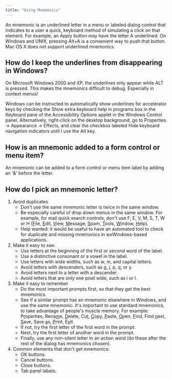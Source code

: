 ```yaml
---
title: "Using Mnemonics"
---
```


An mnemonic is an underlined letter in a menu or labeled dialog control that
indicates to a user a quick, keyboard method of simulating a click on that
element. For example, an Apply button may have the letter A underlined. On
Windows and UNIX, pressing Alt+A is a convenient way to push that button. Mac
OS X does not support underlined mnemonics.


## How do I keep the underlines from disappearing in Windows?

On Microsoft Windows 2000 and XP, the underlines only appear while ALT is
pressed. This makes the mnemonics difficult to debug. Especially in context
menus!

Windows can be instructed to automatically show underlines for accelerator keys
by checking the Show extra keyboard help in programs box in the Keyboard pane
of the Accessibility Options applet in the Windows Control panel.
Alternatively, right-click on the desktop background, go to Properties ->
Appearance -> Effects, and clear the checkbox labeled Hide keyboard navigation
indicators until I use the Alt key.


## How is an mnemonic added to a form control or menu item?

An mnemonic can be added to a form control or menu item label by adding an '&'
before the letter.


## How do I pick an mnemonic letter?

1.  Avoid duplicates
    * Don't use the same mnemonic letter is twice in the same window.
    * Be especially careful of drop down menus in the same window. For example,
      for mail quick search controls, don't use F, E, V, M, S, T, W or H
      (<u>F</u>ile, <u>E</u>dit, <u>V</u>iew, <u>M</u>essage, <u>S</u>pam,
      <u>T</u>ools, <u>W</u>indow, <u>H</u>elp).
    * Help wanted: it would be useful to have an automated tool to check for
      duplicate and missing mnemonics in wxWindows-based applications.
2.  Make it easy to see:
    * Use letters at the beginning of the first or second word of the label.
    * Use a distinctive consonant or a vowel in the label.
    * Use letters with wide widths, such as w, m, and capital letters.
    * Avoid letters with descenders, such as g, j, p, q, or y.
    * Avoid letters next to a letter with a descender.
    * Avoid letters that are only one pixel wide, such as i or l.
3.  Make it easy to remember
    * Do the most important prompts first, so that they get the best mnemonics.
    * See if a similar prompt has an mnemonic elsewhere in Windows, and use the
      same mnemonic. It's important to use standard mnemonics, to take
      advantage of people's muscle memory. For example: P<u>r</u>operties,
      Rena<u>m</u>e, <u>D</u>elete, Cu<u>t</u>, <u>C</u>opy, <u>P</u>aste,
      <u>O</u>pen, <u>F</u>ind, Find <u>n</u>ext, <u>S</u>ave,
      Save <u>a</u>s, <u>P</u>rint, E<u>x</u>it.
    * If not, try the first letter of the first word in the prompt.
    * Next, try the first letter of another word in the prompt.
    * Finally, use any non-silent letter in an action word (do these after the rest of the dialog has mnemonics chosen).
4.  Common elements that don't get mnemonics:
    * OK buttons.
    * Cancel buttons.
    * Close buttons.
    * Tab panel labels.
